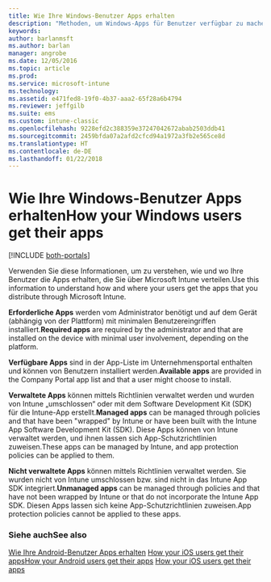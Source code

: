 ```yaml
---
title: Wie Ihre Windows-Benutzer Apps erhalten
description: "Methoden, um Windows-Apps für Benutzer verfügbar zu machen"
keywords: 
author: barlanmsft
ms.author: barlan
manager: angrobe
ms.date: 12/05/2016
ms.topic: article
ms.prod: 
ms.service: microsoft-intune
ms.technology: 
ms.assetid: e471fed8-19f0-4b37-aaa2-65f28a6b4794
ms.reviewer: jeffgilb
ms.suite: ems
ms.custom: intune-classic
ms.openlocfilehash: 9228efd2c388359e37247042672abab2503ddb41
ms.sourcegitcommit: 2459bfda07a2afd2cfcd94a1972a3fb2e565ce8d
ms.translationtype: HT
ms.contentlocale: de-DE
ms.lasthandoff: 01/22/2018
---
```

# <a name="how-your-windows-users-get-their-apps"></a><span data-ttu-id="29e3c-103">Wie Ihre Windows-Benutzer Apps erhalten</span><span class="sxs-lookup"><span data-stu-id="29e3c-103">How your Windows users get their apps</span></span>

[!INCLUDE [both-portals](./includes/note-for-both-portals.md)]

<span data-ttu-id="29e3c-104">Verwenden Sie diese Informationen, um zu verstehen, wie und wo Ihre Benutzer die Apps erhalten, die Sie über Microsoft Intune verteilen.</span><span class="sxs-lookup"><span data-stu-id="29e3c-104">Use this information to understand how and where your users get the apps that you distribute through Microsoft Intune.</span></span>

<span data-ttu-id="29e3c-105">**Erforderliche Apps** werden vom Administrator benötigt und auf dem Gerät (abhängig von der Plattform) mit minimalen Benutzereingriffen installiert.</span><span class="sxs-lookup"><span data-stu-id="29e3c-105">**Required apps** are required by the administrator and that are installed on the device with minimal user involvement, depending on the platform.</span></span>

<span data-ttu-id="29e3c-106">**Verfügbare Apps** sind in der App-Liste im Unternehmensportal enthalten und können von Benutzern installiert werden.</span><span class="sxs-lookup"><span data-stu-id="29e3c-106">**Available apps** are provided in the Company Portal app list and that a user might choose to install.</span></span>

<span data-ttu-id="29e3c-107">**Verwaltete Apps** können mittels Richtlinien verwaltet werden und wurden von Intune „umschlossen“ oder mit dem Software Development Kit (SDK) für die Intune-App erstellt.</span><span class="sxs-lookup"><span data-stu-id="29e3c-107">**Managed apps** can be managed through policies and that have been "wrapped" by Intune or have been built with the Intune App Software Development Kit (SDK).</span></span> <span data-ttu-id="29e3c-108">Diese Apps können von Intune verwaltet werden, und ihnen lassen sich App-Schutzrichtlinien zuweisen.</span><span class="sxs-lookup"><span data-stu-id="29e3c-108">These apps can be managed by Intune, and app protection policies can be applied to them.</span></span>

<span data-ttu-id="29e3c-109">**Nicht verwaltete Apps** können mittels Richtlinien verwaltet werden. Sie wurden nicht von Intune umschlossen bzw. sind nicht in das Intune App SDK integriert.</span><span class="sxs-lookup"><span data-stu-id="29e3c-109">**Unmanaged apps** can be managed through policies and that have not been wrapped by Intune or that do not incorporate the Intune App SDK.</span></span> <span data-ttu-id="29e3c-110">Diesen Apps lassen sich keine App-Schutzrichtlinien zuweisen.</span><span class="sxs-lookup"><span data-stu-id="29e3c-110">App protection policies cannot be applied to these apps.</span></span>

### <a name="see-also"></a><span data-ttu-id="29e3c-111">Siehe auch</span><span class="sxs-lookup"><span data-stu-id="29e3c-111">See also</span></span>
<span data-ttu-id="29e3c-112">[Wie Ihre Android-Benutzer Apps erhalten](end-user-apps-android.md)
[How your iOS users get their apps](end-user-apps-android.md)</span><span class="sxs-lookup"><span data-stu-id="29e3c-112">[How your Android users get their apps](end-user-apps-android.md)
[How your iOS users get their apps](end-user-apps-android.md)</span></span>
